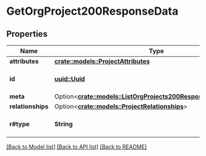 # GetOrgProject200ResponseData

## Properties

Name | Type | Description | Notes
------------ | ------------- | ------------- | -------------
**attributes** | [**crate::models::ProjectAttributes**](ProjectAttributes.md) |  | 
**id** | [**uuid::Uuid**](uuid::Uuid.md) | The Resource ID. | 
**meta** | Option<[**crate::models::ListOrgProjects200ResponseDataInnerMeta**](listOrgProjects_200_response_data_inner_meta.md)> |  | [optional]
**relationships** | Option<[**crate::models::ProjectRelationships**](ProjectRelationships.md)> |  | [optional]
**r#type** | **String** | The Resource type. | 

[[Back to Model list]](../README.md#documentation-for-models) [[Back to API list]](../README.md#documentation-for-api-endpoints) [[Back to README]](../README.md)


